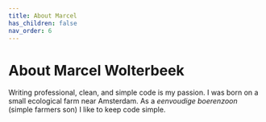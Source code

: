 ```yaml
---
title: About Marcel
has_children: false
nav_order: 6
---
```


# About Marcel Wolterbeek

Writing professional, clean, and simple code is my passion. I was born on a small ecological farm near Amsterdam. As a _eenvoudige boerenzoon_ (simple farmers son)
I like to keep code simple.

